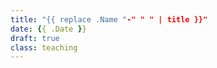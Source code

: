 ```yaml
---
title: "{{ replace .Name "-" " " | title }}"
date: {{ .Date }}
draft: true
class: teaching
---
```


